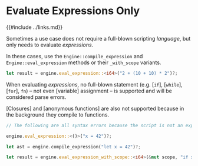 Evaluate Expressions Only
========================

{{#include ../links.md}}

Sometimes a use case does not require a full-blown scripting _language_, but only needs to evaluate _expressions_.

In these cases, use the `Engine::compile_expression` and `Engine::eval_expression` methods or their `_with_scope` variants.

```rust no_run
let result = engine.eval_expression::<i64>("2 + (10 + 10) * 2")?;
```

When evaluating _expressions_, no full-blown statement (e.g. [`if`], [`while`], [`for`], `fn`)
&ndash; not even [variable] assignment &ndash; is supported and will be considered parse errors.

[Closures] and [anonymous functions] are also not supported because in the background they compile to functions.

```rust no_run
// The following are all syntax errors because the script is not an expression.

engine.eval_expression::<()>("x = 42")?;

let ast = engine.compile_expression("let x = 42")?;

let result = engine.eval_expression_with_scope::<i64>(&mut scope, "if x { 42 } else { 123 }")?;
```
